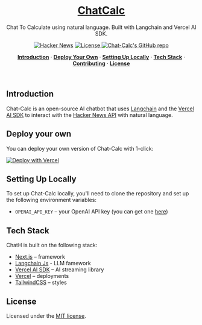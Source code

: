 <a href="https://Chat-Calc.vercel.app">
 
  <h1 align="center">ChatCalc</h1>
</a>

<p align="center">
  Chat To Calculate using natural language. Built with Langchain and Vercel AI SDK. 
</p>

<p align="center">
  <a href="https://github.com/ConnectAI-E"><img src="https://img.shields.io/badge/ConnectAI%20-96-%c" alt="Hacker News"></a>
  <a href="https://github.com/connectai-e/Chat-Calculator/blob/main/LICENSE">
    <img src="https://img.shields.io/github/license/connectai-e/Chat-Calculator?label=license&logo=github&color=f80&logoColor=fff" alt="License" />
  </a>
  <a href="https://github.com/connectai-e/Chat-Calculator"><img src="https://img.shields.io/github/stars/connectai-e/Chat-Calculator?style=social" alt="Chat-Calc's GitHub repo"></a>
</p>

<p align="center">
  <a href="#introduction"><strong>Introduction</strong></a> ·
  <a href="#deploy-your-own"><strong>Deploy Your Own</strong></a> ·
  <a href="#setting-up-locally"><strong>Setting Up Locally</strong></a> ·
  <a href="#tech-stack"><strong>Tech Stack</strong></a> ·
  <a href="#contributing"><strong>Contributing</strong></a> ·
  <a href="#license"><strong>License</strong></a>
</p>
<br/>

## Introduction

Chat-Calc is an open-source AI chatbot that uses [Langchain](https://js.langchain.com/docs/modules/agents/) and the [Vercel AI SDK](https://sdk.vercel.ai/docs) to interact with the [Hacker News API](https://github.com/HackerNews/API) with natural language.



## Deploy your own

You can deploy your own version of Chat-Calc with 1-click:

[![Deploy with Vercel](https://vercel.com/button)](https://vercel.com/new/clone?demo-title=Chat-Calc)

## Setting Up Locally

To set up Chat-Calc locally, you'll need to clone the repository and set up the following environment variables:

- `OPENAI_API_KEY` – your OpenAI API key (you can get one [here](https://platform.openai.com/account/api-keys))

## Tech Stack

ChatH is built on the following stack:

- [Next.js](https://nextjs.org/) – framework
- [Langchain Js](https://js.langchain.com/docs/modules/agents/) - LLM famework
- [Vercel AI SDK](https://sdk.vercel.ai/docs) – AI streaming library
- [Vercel](https://vercel.com) – deployments
- [TailwindCSS](https://tailwindcss.com/) – styles


## License

Licensed under the [MIT license](https://github.com/connectai-e/Chat-Calculator/blob/main/LICENSE.md).
